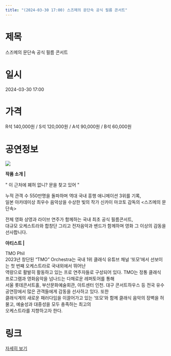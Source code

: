 ```yaml
---
title: "(2024-03-30 17:00) 스즈메의 문단속 공식 필름 콘서트"
---
```


# 제목
스즈메의 문단속 공식 필름 콘서트

# 일시
2024-03-30 17:00

# 가격
R석 140,000원 / S석 120,000원 / A석 90,000원 / B석 60,000원

# 공연정보
![](https://center.sac.or.kr/SAC/File/RentConfirm/editor/4e032b74-6d32-42fe-8528-430719bf9fac)    
    
    
    
    
  
**작품 소개 |**    
    
" 이 근처에 폐허 없니? 문을 찾고 있어 "    
    
누적 관객 수 550만명을 돌파하며 역대 국내 흥행 애니메이션 3위를 기록,    
일본 아카데미상 최우수 음악상을 수상한 빛의 작가 신카이 마코토 감독의 <스즈메의 문단속>    
    
전체 영화 상영과 라이브 연주가 함께하는 국내 최초 공식 필름콘서트,    
대규모 오케스트라와 합창단 그리고 전자음악과 밴드가 함께하며 영화 그 이상의 감동을 선사합니다.    
    
    
**아티스트 |**    
    
TMO Phil    
2023년 창단된 “TMO” Orchestra는 국내 1위 클래식 유튜브 채널 ‘또모’에서 선보이는 첫 번째 오케스트라로 국내외에서 뛰어난  
역량으로 활발히 활동하고 있는 프로 연주자들로 구성되어 있다. TMO는 정통 클래식 프로그램과 영화음악을 넘나드는 다채로운 레퍼토어를 통해  
서울 롯데콘서트홀, 부산문화예술회관, 아트센터 인천. 대구 콘서트하우스 등 전국 유수 공연장에서 많은 관객들에게 감동을 선사하고 있다. 또한  
클래식계의 새로운 패러다임을 이끌어가고 있는 ‘또모’와 함께 클래식 음악의 장벽을 허물고, 예술성과 대중성을 모두 충족하는 최고의  
오케스트라를 지향하고자 한다.    
    
  


# 링크
[자세히 보기](https://www.sac.or.kr/site/main/show/show_view?SN=68380 "https://www.sac.or.kr/site/main/show/show_view?SN=68380")
